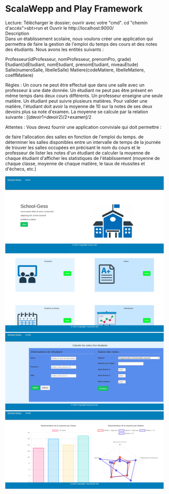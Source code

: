 # ScalaWepp and Play Framework
Lecture:
Télècharger le dossier;
ouvrir avec votre "cmd".
cd "chemin d'accés">sbt>run et
Ouvrir le http://localhost:9000/</br>
Description</br>
Dans un établissement scolaire, nous voulons créer une application qui permettra de faire la gestion de l'emploi du temps des cours et des notes des étudiants. Nous avons les entités suivants :

Professeur(idProfesseur, nomProfesseur, prenomPro, grade)
Etudiant(idEtudiant, nomEtudiant, prenomEtudiant, niveauEtude)
Salle(numeroSalle, libelleSalle)
Matiere(codeMatiere, libelleMatiere, coeffMatiere)

Règles :
Un cours ne peut être effectué que dans une salle avec un professeur à une date donnée. Un étudiant ne peut pas être présent en même temps dans deux cours différents. Un professeur enseigne une seule matière. Un étudiant peut suivre plusieurs matières. Pour valider une matière, l'étudiant doit avoir la moyenne de 10 sur la notes de ses deux devoirs plus sa note d'examen. La moyenne se calcule par la relation suivante :
[(𝑑𝑒𝑣𝑜𝑖𝑟1+𝑑𝑒𝑣𝑜𝑖𝑟2)/2+𝑒𝑥𝑎𝑚𝑒𝑛]/2
 
Attentes :
Vous devez fournir une application conviviale qui doit permettre :

de faire l'allocation des salles en fonction de l'emploi du temps.
de déterminer les salles disponibles entre un intervalle de temps de la journée
de trouver les salles occupées en précisant le nom du cours et le professeur
de lister les notes d'un étudiant
de calculer la moyenne de chaque étudiant
d'afficher les statistiques de l'établissement (moyenne de chaque classe, moyenne de chaque matière, le taux de réussites et d'échecs, etc.)

![Screenshot](1.png)
![Screenshot](2.png)
![Screenshot](3.png)
![Screenshot](4.png)
